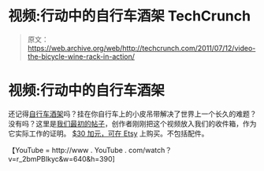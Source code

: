 # 视频:行动中的自行车酒架 TechCrunch

> 原文：<https://web.archive.org/web/http://techcrunch.com/2011/07/12/video-the-bicycle-wine-rack-in-action/>

# 视频:行动中的自行车酒架

还记得[自行车酒架](https://web.archive.org/web/20230203075307/http://www.crunchgear.com/2011/04/29/wine-sling-for-your-bike-makes-riding-while-romancing-a-snap/?replytocom=1771128)吗？挂在你自行车上的小皮吊带解决了世界上一个长久的难题？没有吗？这里是[我们最初的帖子](https://web.archive.org/web/20230203075307/http://www.crunchgear.com/2011/04/29/wine-sling-for-your-bike-makes-riding-while-romancing-a-snap/?replytocom=1771128)，创作者刚刚把这个视频放入我们的收件箱，作为它实际工作的证明。 [$30 加元，可在 Etsy](https://web.archive.org/web/20230203075307/http://www.etsy.com/listing/72559858/bicycle-wine-rack-leather-1-frame) 上购买。不包括配件。

【YouTube = http://www . YouTube . com/watch？v=r_2bmPBIkyc&w=640&h=390]